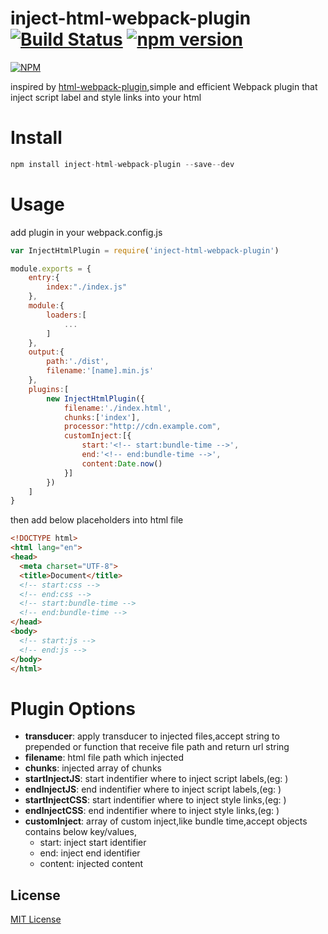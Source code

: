 inject-html-webpack-plugin [![Build Status](https://travis-ci.org/ali322/inject-html-webpack-plugin.svg?branch=master)](https://travis-ci.org/ali322/inject-html-webpack-plugin) [![npm version](https://badge.fury.io/js/inject-html-webpack-plugin.svg)](https://badge.fury.io/js/inject-html-webpack-plugin)
===
[![NPM](https://nodei.co/npm/inject-html-webpack-plugin.png?downloads=true&downloadRank=true&stars=true)](https://nodei.co/npm/inject-html-webpack-plugin/)

inspired by [html-webpack-plugin](https://github.com/ampedandwired/html-webpack-plugin),simple and efficient Webpack plugin that inject script label and style links into your html

Install
===

```javascript
npm install inject-html-webpack-plugin --save--dev
```

Usage
===

add plugin in your webpack.config.js

```javascript
var InjectHtmlPlugin = require('inject-html-webpack-plugin')

module.exports = {
    entry:{
        index:"./index.js"
    },
    module:{
        loaders:[
            ...
        ]
    },
    output:{
        path:'./dist',
        filename:'[name].min.js'
    },
    plugins:[
        new InjectHtmlPlugin({
            filename:'./index.html',
            chunks:['index'],
            processor:"http://cdn.example.com",
            customInject:[{
                start:'<!-- start:bundle-time -->',
                end:'<!-- end:bundle-time -->',
                content:Date.now()
            }]
        })
    ]
}
```

then add below placeholders into html file

```html
<!DOCTYPE html>
<html lang="en">
<head>
  <meta charset="UTF-8">
  <title>Document</title>
  <!-- start:css -->
  <!-- end:css -->
  <!-- start:bundle-time -->
  <!-- end:bundle-time -->
</head>
<body>
  <!-- start:js -->
  <!-- end:js -->
</body>
</html>
```

Plugin Options
===

- **transducer**: apply transducer to injected files,accept string to prepended or function that receive file path and return url string
- **filename**: html file path which injected 
- **chunks**: injected array of chunks
- **startInjectJS**: start indentifier where to inject script labels,(eg: <!-- start:js -->)
- **endInjectJS**: end indentifier where to inject script labels,(eg: <!-- end:js -->)
- **startInjectCSS**: start indentifier where to inject style links,(eg: <!-- start:css -->)
- **endInjectCSS**: end indentifier where to inject style links,(eg: <!-- end:css -->)
- **customInject**: array of custom inject,like bundle time,accept objects contains below key/values,
    + start: inject start identifier
    + end: inject end identifier
    + content: injected content

## License

[MIT License](http://en.wikipedia.org/wiki/MIT_License)
